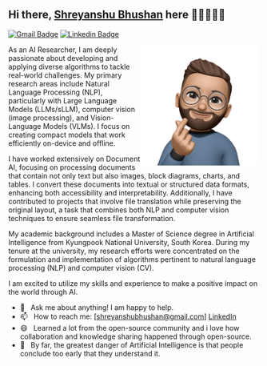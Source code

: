 ## Hi there, [Shreyanshu Bhushan](https://github.com/shreyanshu09) here 👋🏼👨🏻‍💻

[![Gmail Badge](https://img.shields.io/badge/-Gmail-c14438?style=flat&logo=Gmail&logoColor=white)](mailto:shreyanshubhushan@gmail.com "Connect via Email")
[![Linkedin Badge](https://img.shields.io/badge/-LinkedIn-0072b1?style=flat&logo=Linkedin&logoColor=white)](https://www.linkedin.com/in/shreyanshu09/ "Connect on LinkedIn")

<a href="https://shreyanshu09.me/"><img src="https://github.com/shreyanshu09/shreyanshu09/blob/main/image.png" align="right" height="240" /></a>

As an AI Researcher, I am deeply passionate about developing and applying diverse algorithms to tackle real-world challenges. My primary research areas include Natural Language Processing (NLP), particularly with Large Language Models (LLMs/sLLM), computer vision (image processing), and Vision-Language Models (VLMs). I focus on creating compact models that work efficiently on-device and offline.

I have worked extensively on Document AI, focusing on processing documents that contain not only text but also images, block diagrams, charts, and tables. I convert these documents into textual or structured data formats, enhancing both accessibility and interpretability. Additionally, I have contributed to projects that involve file translation while preserving the original layout, a task that combines both NLP and computer vision techniques to ensure seamless file transformation.

My academic background includes a Master of Science degree in Artificial Intelligence from Kyungpook National University, South Korea. During my tenure at the university, my research efforts were concentrated on the formulation and implementation of algorithms pertinent to natural language processing (NLP) and computer vision (CV).

I am excited to utilize my skills and experience to make a positive impact on the world through AI.


- 💬 &nbsp; Ask me about anything! I am happy to help.
- 📫 &nbsp; How to reach me: [shreyanshubhushan@gmail.com] [LinkedIn](https://www.linkedin.com/in/shreyanshu09/)
- 😄 &nbsp; Learned a lot from the open-source community and i love how collaboration and knowledge sharing happened through open-source.
- 👾 &nbsp; By far, the greatest danger of Artificial Intelligence is that people conclude too early that they understand it.
